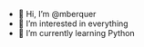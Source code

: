 - 👋 Hi, I’m @mberquer
- 👀 I’m interested in everything
- 🌱 I’m currently learning Python

<!---
mberquer/mberquer is a ✨ special ✨ repository because its `README.md` (this file) appears on your GitHub profile.
You can click the Preview link to take a look at your changes.
--->
